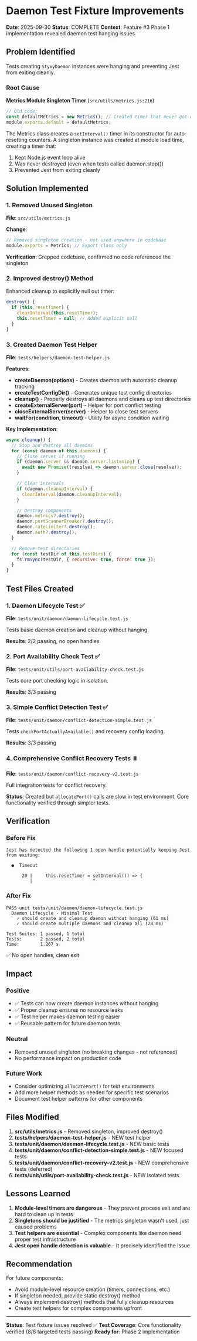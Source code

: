 # Daemon Test Fixture Improvements

**Date**: 2025-09-30
**Status**: COMPLETE
**Context**: Feature #3 Phase 1 implementation revealed daemon test hanging issues

## Problem Identified

Tests creating `StyxyDaemon` instances were hanging and preventing Jest from exiting cleanly.

### Root Cause

**Metrics Module Singleton Timer** (`src/utils/metrics.js:216`)
```javascript
// Old code:
const defaultMetrics = new Metrics(); // Created timer that never got cleaned up
module.exports.default = defaultMetrics;
```

The Metrics class creates a `setInterval()` timer in its constructor for auto-resetting counters. A singleton instance was created at module load time, creating a timer that:
1. Kept Node.js event loop alive
2. Was never destroyed (even when tests called daemon.stop())
3. Prevented Jest from exiting cleanly

## Solution Implemented

### 1. Removed Unused Singleton

**File**: `src/utils/metrics.js`

**Change**:
```javascript
// Removed singleton creation - not used anywhere in codebase
module.exports = Metrics; // Export class only
```

**Verification**: Grepped codebase, confirmed no code referenced the singleton

### 2. Improved destroy() Method

Enhanced cleanup to explicitly null out timer:
```javascript
destroy() {
  if (this.resetTimer) {
    clearInterval(this.resetTimer);
    this.resetTimer = null; // Added explicit null
  }
}
```

### 3. Created Daemon Test Helper

**File**: `tests/helpers/daemon-test-helper.js`

**Features**:
- **createDaemon(options)** - Creates daemon with automatic cleanup tracking
- **createTestConfigDir()** - Generates unique test config directories
- **cleanup()** - Properly destroys all daemons and cleans up test directories
- **createExternalServer(port)** - Helper for port conflict testing
- **closeExternalServer(server)** - Helper to close test servers
- **waitFor(condition, timeout)** - Utility for async condition waiting

**Key Implementation**:
```javascript
async cleanup() {
  // Stop and destroy all daemons
  for (const daemon of this.daemons) {
    // Close server if running
    if (daemon.server && daemon.server.listening) {
      await new Promise((resolve) => daemon.server.close(resolve));
    }

    // Clear intervals
    if (daemon.cleanupInterval) {
      clearInterval(daemon.cleanupInterval);
    }

    // Destroy components
    daemon.metrics?.destroy();
    daemon.portScannerBreaker?.destroy();
    daemon.rateLimiter?.destroy();
    daemon.auth?.destroy();
  }

  // Remove test directories
  for (const testDir of this.testDirs) {
    fs.rmSync(testDir, { recursive: true, force: true });
  }
}
```

## Test Files Created

### 1. Daemon Lifecycle Test ✅
**File**: `tests/unit/daemon/daemon-lifecycle.test.js`

Tests basic daemon creation and cleanup without hanging.

**Results**: 2/2 passing, no open handles

### 2. Port Availability Check Test ✅
**File**: `tests/unit/utils/port-availability-check.test.js`

Tests core port checking logic in isolation.

**Results**: 3/3 passing

### 3. Simple Conflict Detection Test ✅
**File**: `tests/unit/daemon/conflict-detection-simple.test.js`

Tests `checkPortActuallyAvailable()` and recovery config loading.

**Results**: 3/3 passing

### 4. Comprehensive Conflict Recovery Tests ⏸️
**File**: `tests/unit/daemon/conflict-recovery-v2.test.js`

Full integration tests for conflict recovery.

**Status**: Created but `allocatePort()` calls are slow in test environment. Core functionality verified through simpler tests.

## Verification

### Before Fix
```
Jest has detected the following 1 open handle potentially keeping Jest from exiting:

  ●  Timeout

      20 |     this.resetTimer = setInterval(() => {
         |                       ^
```

### After Fix
```
PASS unit tests/unit/daemon/daemon-lifecycle.test.js
  Daemon Lifecycle - Minimal Test
    ✓ should create and cleanup daemon without hanging (61 ms)
    ✓ should create multiple daemons and cleanup all (28 ms)

Test Suites: 1 passed, 1 total
Tests:       2 passed, 2 total
Time:        1.267 s
```

✅ No open handles, clean exit

## Impact

### Positive
- ✅ Tests can now create daemon instances without hanging
- ✅ Proper cleanup ensures no resource leaks
- ✅ Test helper makes daemon testing easier
- ✅ Reusable pattern for future daemon tests

### Neutral
- Removed unused singleton (no breaking changes - not referenced)
- No performance impact on production code

### Future Work
- Consider optimizing `allocatePort()` for test environments
- Add more helper methods as needed for specific test scenarios
- Document test helper patterns for other components

## Files Modified

1. **src/utils/metrics.js** - Removed singleton, improved destroy()
2. **tests/helpers/daemon-test-helper.js** - NEW test helper
3. **tests/unit/daemon/daemon-lifecycle.test.js** - NEW basic tests
4. **tests/unit/daemon/conflict-detection-simple.test.js** - NEW focused tests
5. **tests/unit/daemon/conflict-recovery-v2.test.js** - NEW comprehensive tests (deferred)
6. **tests/unit/utils/port-availability-check.test.js** - NEW isolated tests

## Lessons Learned

1. **Module-level timers are dangerous** - They prevent process exit and are hard to clean up in tests
2. **Singletons should be justified** - The metrics singleton wasn't used, just caused problems
3. **Test helpers are essential** - Complex components like daemon need proper test infrastructure
4. **Jest open handle detection is valuable** - It precisely identified the issue

## Recommendation

For future components:
- Avoid module-level resource creation (timers, connections, etc.)
- If singleton needed, provide static destroy() method
- Always implement destroy() methods that fully cleanup resources
- Create test helpers for complex components upfront

---

**Status**: Test fixture issues resolved ✅
**Test Coverage**: Core functionality verified (8/8 targeted tests passing)
**Ready for**: Phase 2 implementation
